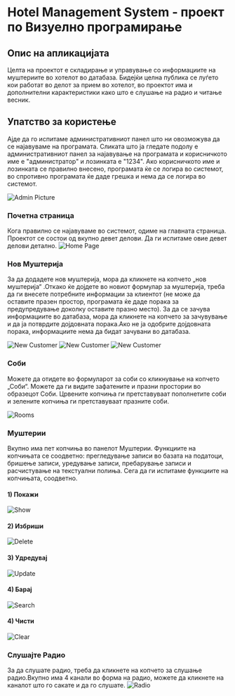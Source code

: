 # Hotel Management System - проект по Визуелно програмирање

## Опис на апликацијата
Целта на проектот е складирање и управување со информациите на муштериите во хотелот во датабаза. Бидејќи целна публика се луѓето кои работат во делот за прием во хотелот, во проектот има и дополнителни карактеристики како што е слушање на радио и читање весник.

## Упатство за користењe
Ајде да го испитаме административниот панел што ни овозможува да се најавуваме на програмата. Сликата што ја гледате подолу е административниот панел за најавување на програмата и корисничкото име е "администратор" и лозинката е "1234". Ако корисничкото име и лозинката се правилно внесено, програмата ќе се логира во системот, во спротивно програмата ќе даде грешка и нема да се логира во системот.

![Admin Picture](https://github.com/cuneythuseini/HotelManagementSystem/blob/master/img/admin.png)

### Почетна страница
Кога правилно се најавуваме во системот, одиме на главната страница. Проектот се состои од вкупно девет делови. Да ги испитаме овие девет делови детално.
![Home Page](https://github.com/cuneythuseini/HotelManagementSystem/blob/master/img/HomePage.png)

### Нов Муштерија
За да додадете нов муштерија, мора да кликнете на копчето „нов муштерија“ .Откако ќе дојдете во новиот формулар за муштерија, треба да ги внесете потребните информации за клиентот (не може да оставите празен простор, програмата ќе даде порака за предупредување доколку оставите празно место).
За да се зачува информациите во датабаза, мора да кликнете на копчето за зачувување и да ја потврдите дојдовната порака.Ако не ја одобрите дојдовната порака, информациите нема да бидат зачувани во датабаза.

![New Customer](https://github.com/cuneythuseini/HotelManagementSystem/blob/master/img/NewCustomer1.png)
![New Customer](https://github.com/cuneythuseini/HotelManagementSystem/blob/master/img/NewCustomer2.png)
![New Customer](https://github.com/cuneythuseini/HotelManagementSystem/blob/master/img/Screenshot_3.png)

### Соби
Можете да отидете во формуларот за соби со кликнување на копчето „Соби“. Можете да ги видите зафатените и празни простории во образецот Соби. Црвените копчиња ги претставуваат пополнетите соби и зелените копчиња ги претставуваат празните соби.

![Rooms](https://github.com/cuneythuseini/HotelManagementSystem/blob/master/img/Rooms.png)

### Муштерии
Вкупно има пет копчиња во панелот Муштерии. Функциите на копчињата се соодветно: прегледување записи во базата на податоци, бришење записи, уредување записи, пребарување записи и расчистување на текстуални полиња. Сега да ги испитаме функциите на копчињата, соодветно.

#### 1) Покажи
![Show](https://github.com/cuneythuseini/HotelManagementSystem/blob/master/img/Pokazi.png)

#### 2) Избриши
![Delete](https://github.com/cuneythuseini/HotelManagementSystem/blob/master/img/Izbrisi1-vert.jpg)

#### 3) Удредувај
![Update](https://github.com/cuneythuseini/HotelManagementSystem/blob/master/img/Udreduvaj_nov-vert.jpg)

#### 4) Барај
![Search](https://github.com/cuneythuseini/HotelManagementSystem/blob/master/img/Baraj.png)

#### 4) Чисти
![Clear](https://github.com/cuneythuseini/HotelManagementSystem/blob/master/img/cist1-vert.jpg)

### Слушајте Радио
За да слушате радио, треба да кликнете на копчето за слушање радио.Вкупно има 4 канали во форма на радио, можете да кликнете на каналот што го сакате и да го слушате.
![Radio](https://github.com/cuneythuseini/HotelManagementSystem/blob/master/img/Radio1.png)
